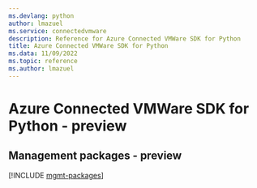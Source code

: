 ```yaml
---
ms.devlang: python
author: lmazuel
ms.service: connectedvmware
description: Reference for Azure Connected VMWare SDK for Python
title: Azure Connected VMWare SDK for Python
ms.data: 11/09/2022
ms.topic: reference
ms.author: lmazuel
---
```

# Azure Connected VMWare SDK for Python - preview

## Management packages - preview
[!INCLUDE [mgmt-packages](connected-vmware-mgmt-index.md)]